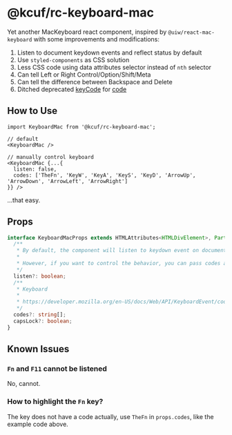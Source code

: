 # @kcuf/rc-keyboard-mac

Yet another MacKeyboard react component, inspired by `@uiw/react-mac-keyboard` with some improvements and modifications:

1. Listen to document keydown events and reflect status by default
2. Use `styled-components` as CSS solution
3. Less CSS code using data attributes selector instead of `nth` selector
4. Can tell Left or Right Control/Option/Shift/Meta
5. Can tell the difference between Backspace and Delete
6. Ditched deprecated [keyCode](https://developer.mozilla.org/en-US/docs/Web/API/KeyboardEvent/keyCode) for [code](https://developer.mozilla.org/en-US/docs/Web/API/KeyboardEvent/code)

## How to Use

```tsx
import KeyboardMac from '@kcuf/rc-keyboard-mac';

// default
<KeyboardMac />

// manually control keyboard
<KeyboardMac {...{
  listen: false,
  codes: ['TheFn', 'KeyW', 'KeyA', 'KeyS', 'KeyD', 'ArrowUp', 'ArrowDown', 'ArrowLeft', 'ArrowRight']
}} />
```

...that easy.

## Props

```ts
interface KeyboardMacProps extends HTMLAttributes<HTMLDivElement>, Partial<IKeyboardInfo> {
  /**
   * By default, the component will listen to keydown event on document, and refect the status in the keyboard.
   * 
   * However, if you want to control the behavior, you can pass codes and capsLock props.
   */
  listen?: boolean;
  /**
   * Keyboard
   * 
   * https://developer.mozilla.org/en-US/docs/Web/API/KeyboardEvent/code
   */
  codes?: string[];
  capsLock?: boolean;
}
```

## Known Issues

### `Fn` and `F11` cannot be listened

No, cannot.

### How to highlight the `Fn` key?

The key does not have a code actually, use `TheFn` in `props.codes`, like the example code above.
